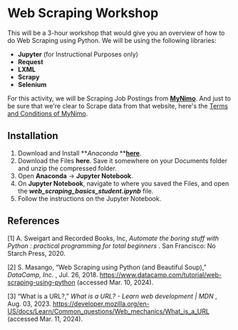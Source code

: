 # Web Scraping Workshop

This will be a 3-hour workshop that would give you an overview of how to do Web Scraping using Python. We will be using the following libraries:

- **Jupyter** (for Instructional Purposes only)
- **Request**
- **LXML**
- **Scrapy**
- **Selenium**

For this activity, we will be Scraping Job Postings from [**MyNimo**](https://www.mynimo.com/). And just to be sure that we're clear to Scrape data from that website, here's the [Terms and Conditions of MyNimo](https://www.mynimo.com/terms-and-conditions).

## Installation

1. Download and Install **_Anaconda_ **[**here**](https://www.anaconda.com/download).
2. Download the Files **here**. Save it somewhere on your Documents folder and unzip the compressed folder.
3. Open **Anaconda** -> **Jupyter Notebook**.
4. On **Jupyter Notebook**, navigate to where you saved the Files, and open the **_web_scraping_basics_student.ipynb_** file.
5. Follow the instructions on the Jupyter Notebook.

## References

[1] A. Sweigart and Recorded Books, Inc, _Automate the boring stuff with Python : practical programming for total beginners_ . San Francisco: No Starch Press, 2020.

[2] S. Masango, “Web Scraping using Python (and Beautiful Soup),” _DataCamp, Inc._ , Jul. 26, 2018. https://www.datacamp.com/tutorial/web-scraping-using-python (accessed Mar. 10, 2024).

[3] “What is a URL?,” _What is a URL? - Learn web development | MDN_ , Aug. 03, 2023. https://developer.mozilla.org/en-US/docs/Learn/Common_questions/Web_mechanics/What_is_a_URL (accessed Mar. 11, 2024).

‌

‌

‌

‌
